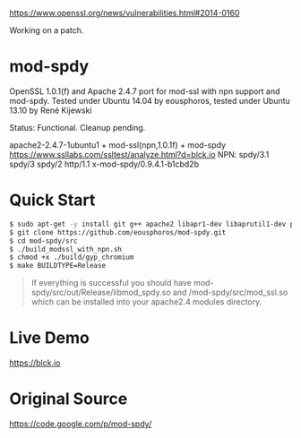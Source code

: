 https://www.openssl.org/news/vulnerabilities.html#2014-0160

Working on a patch.

mod-spdy
========

OpenSSL 1.0.1(f) and Apache 2.4.7 port for mod-ssl with npn support and mod-spdy. Tested under Ubuntu 14.04 by eousphoros, tested under Ubuntu 13.10 by René Kijewski

Status: Functional. Cleanup pending.

apache2-2.4.7-1ubuntu1 + mod-ssl(npn,1.0.1f) + mod-spdy
https://www.ssllabs.com/ssltest/analyze.html?d=blck.io NPN:  spdy/3.1 spdy/3 spdy/2 http/1.1 x-mod-spdy/0.9.4.1-b1cbd2b


Quick Start
===========
```sh
$ sudo apt-get -y install git g++ apache2 libapr1-dev libaprutil1-dev patch binutils make devscripts
$ git clone https://github.com/eousphoros/mod-spdy.git
$ cd mod-spdy/src
$ ./build_modssl_with_npn.sh
$ chmod +x ./build/gyp_chromium
$ make BUILDTYPE=Release
````
> If everything is successful you should have mod-spdy/src/out/Release/libmod_spdy.so and /mod-spdy/src/mod_ssl.so which can be installed into your apache2.4 modules directory.

Live Demo
=========

https://blck.io

Original Source
===============

https://code.google.com/p/mod-spdy/
